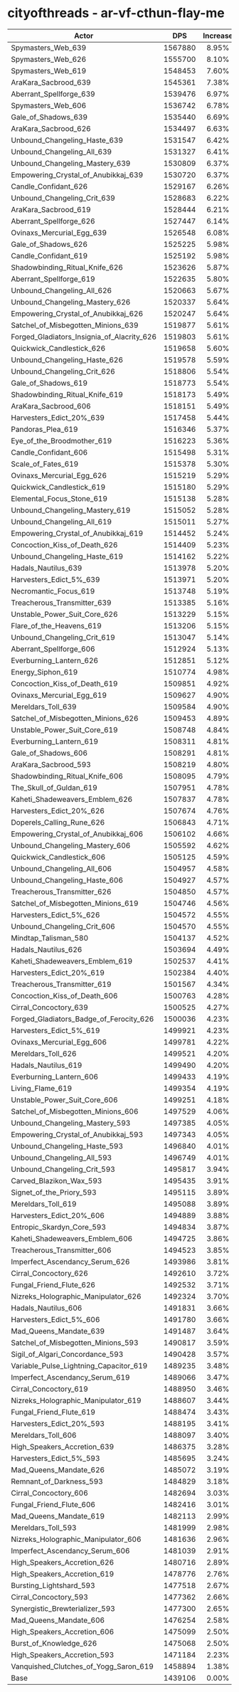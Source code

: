 # cityofthreads - ar-vf-cthun-flay-me
| Actor | DPS | Increase |
|---|:---:|:---:|
|Spymasters_Web_639|1567880|8.95%|
|Spymasters_Web_626|1555700|8.10%|
|Spymasters_Web_619|1548453|7.60%|
|AraKara_Sacbrood_639|1545361|7.38%|
|Aberrant_Spellforge_639|1539476|6.97%|
|Spymasters_Web_606|1536742|6.78%|
|Gale_of_Shadows_639|1535440|6.69%|
|AraKara_Sacbrood_626|1534497|6.63%|
|Unbound_Changeling_Haste_639|1531547|6.42%|
|Unbound_Changeling_All_639|1531327|6.41%|
|Unbound_Changeling_Mastery_639|1530809|6.37%|
|Empowering_Crystal_of_Anubikkaj_639|1530720|6.37%|
|Candle_Confidant_626|1529167|6.26%|
|Unbound_Changeling_Crit_639|1528683|6.22%|
|AraKara_Sacbrood_619|1528444|6.21%|
|Aberrant_Spellforge_626|1527447|6.14%|
|Ovinaxs_Mercurial_Egg_639|1526548|6.08%|
|Gale_of_Shadows_626|1525225|5.98%|
|Candle_Confidant_619|1525192|5.98%|
|Shadowbinding_Ritual_Knife_626|1523626|5.87%|
|Aberrant_Spellforge_619|1522635|5.80%|
|Unbound_Changeling_All_626|1520663|5.67%|
|Unbound_Changeling_Mastery_626|1520337|5.64%|
|Empowering_Crystal_of_Anubikkaj_626|1520247|5.64%|
|Satchel_of_Misbegotten_Minions_639|1519877|5.61%|
|Forged_Gladiators_Insignia_of_Alacrity_626|1519803|5.61%|
|Quickwick_Candlestick_626|1519658|5.60%|
|Unbound_Changeling_Haste_626|1519578|5.59%|
|Unbound_Changeling_Crit_626|1518806|5.54%|
|Gale_of_Shadows_619|1518773|5.54%|
|Shadowbinding_Ritual_Knife_619|1518173|5.49%|
|AraKara_Sacbrood_606|1518151|5.49%|
|Harvesters_Edict_20%_639|1517458|5.44%|
|Pandoras_Plea_619|1516346|5.37%|
|Eye_of_the_Broodmother_619|1516223|5.36%|
|Candle_Confidant_606|1515498|5.31%|
|Scale_of_Fates_619|1515378|5.30%|
|Ovinaxs_Mercurial_Egg_626|1515219|5.29%|
|Quickwick_Candlestick_619|1515180|5.29%|
|Elemental_Focus_Stone_619|1515138|5.28%|
|Unbound_Changeling_Mastery_619|1515052|5.28%|
|Unbound_Changeling_All_619|1515011|5.27%|
|Empowering_Crystal_of_Anubikkaj_619|1514452|5.24%|
|Concoction_Kiss_of_Death_626|1514409|5.23%|
|Unbound_Changeling_Haste_619|1514162|5.22%|
|Hadals_Nautilus_639|1513978|5.20%|
|Harvesters_Edict_5%_639|1513971|5.20%|
|Necromantic_Focus_619|1513748|5.19%|
|Treacherous_Transmitter_639|1513385|5.16%|
|Unstable_Power_Suit_Core_626|1513229|5.15%|
|Flare_of_the_Heavens_619|1513206|5.15%|
|Unbound_Changeling_Crit_619|1513047|5.14%|
|Aberrant_Spellforge_606|1512924|5.13%|
|Everburning_Lantern_626|1512851|5.12%|
|Energy_Siphon_619|1510774|4.98%|
|Concoction_Kiss_of_Death_619|1509851|4.92%|
|Ovinaxs_Mercurial_Egg_619|1509627|4.90%|
|Mereldars_Toll_639|1509584|4.90%|
|Satchel_of_Misbegotten_Minions_626|1509453|4.89%|
|Unstable_Power_Suit_Core_619|1508748|4.84%|
|Everburning_Lantern_619|1508311|4.81%|
|Gale_of_Shadows_606|1508291|4.81%|
|AraKara_Sacbrood_593|1508219|4.80%|
|Shadowbinding_Ritual_Knife_606|1508095|4.79%|
|The_Skull_of_Guldan_619|1507951|4.78%|
|Kaheti_Shadeweavers_Emblem_626|1507837|4.78%|
|Harvesters_Edict_20%_626|1507674|4.76%|
|Doperels_Calling_Rune_626|1506843|4.71%|
|Empowering_Crystal_of_Anubikkaj_606|1506102|4.66%|
|Unbound_Changeling_Mastery_606|1505592|4.62%|
|Quickwick_Candlestick_606|1505125|4.59%|
|Unbound_Changeling_All_606|1504957|4.58%|
|Unbound_Changeling_Haste_606|1504927|4.57%|
|Treacherous_Transmitter_626|1504850|4.57%|
|Satchel_of_Misbegotten_Minions_619|1504746|4.56%|
|Harvesters_Edict_5%_626|1504572|4.55%|
|Unbound_Changeling_Crit_606|1504570|4.55%|
|Mindtap_Talisman_580|1504137|4.52%|
|Hadals_Nautilus_626|1503694|4.49%|
|Kaheti_Shadeweavers_Emblem_619|1502537|4.41%|
|Harvesters_Edict_20%_619|1502384|4.40%|
|Treacherous_Transmitter_619|1501567|4.34%|
|Concoction_Kiss_of_Death_606|1500763|4.28%|
|Cirral_Concoctory_639|1500525|4.27%|
|Forged_Gladiators_Badge_of_Ferocity_626|1500036|4.23%|
|Harvesters_Edict_5%_619|1499921|4.23%|
|Ovinaxs_Mercurial_Egg_606|1499781|4.22%|
|Mereldars_Toll_626|1499521|4.20%|
|Hadals_Nautilus_619|1499490|4.20%|
|Everburning_Lantern_606|1499433|4.19%|
|Living_Flame_619|1499354|4.19%|
|Unstable_Power_Suit_Core_606|1499251|4.18%|
|Satchel_of_Misbegotten_Minions_606|1497529|4.06%|
|Unbound_Changeling_Mastery_593|1497385|4.05%|
|Empowering_Crystal_of_Anubikkaj_593|1497343|4.05%|
|Unbound_Changeling_Haste_593|1496840|4.01%|
|Unbound_Changeling_All_593|1496749|4.01%|
|Unbound_Changeling_Crit_593|1495817|3.94%|
|Carved_Blazikon_Wax_593|1495435|3.91%|
|Signet_of_the_Priory_593|1495115|3.89%|
|Mereldars_Toll_619|1495088|3.89%|
|Harvesters_Edict_20%_606|1494889|3.88%|
|Entropic_Skardyn_Core_593|1494834|3.87%|
|Kaheti_Shadeweavers_Emblem_606|1494725|3.86%|
|Treacherous_Transmitter_606|1494523|3.85%|
|Imperfect_Ascendancy_Serum_626|1493986|3.81%|
|Cirral_Concoctory_626|1492610|3.72%|
|Fungal_Friend_Flute_626|1492532|3.71%|
|Nizreks_Holographic_Manipulator_626|1492324|3.70%|
|Hadals_Nautilus_606|1491831|3.66%|
|Harvesters_Edict_5%_606|1491780|3.66%|
|Mad_Queens_Mandate_639|1491487|3.64%|
|Satchel_of_Misbegotten_Minions_593|1490817|3.59%|
|Sigil_of_Algari_Concordance_593|1490428|3.57%|
|Variable_Pulse_Lightning_Capacitor_619|1489235|3.48%|
|Imperfect_Ascendancy_Serum_619|1489066|3.47%|
|Cirral_Concoctory_619|1488950|3.46%|
|Nizreks_Holographic_Manipulator_619|1488607|3.44%|
|Fungal_Friend_Flute_619|1488474|3.43%|
|Harvesters_Edict_20%_593|1488195|3.41%|
|Mereldars_Toll_606|1488097|3.40%|
|High_Speakers_Accretion_639|1486375|3.28%|
|Harvesters_Edict_5%_593|1485695|3.24%|
|Mad_Queens_Mandate_626|1485072|3.19%|
|Remnant_of_Darkness_593|1484829|3.18%|
|Cirral_Concoctory_606|1482694|3.03%|
|Fungal_Friend_Flute_606|1482416|3.01%|
|Mad_Queens_Mandate_619|1482113|2.99%|
|Mereldars_Toll_593|1481999|2.98%|
|Nizreks_Holographic_Manipulator_606|1481636|2.96%|
|Imperfect_Ascendancy_Serum_606|1481039|2.91%|
|High_Speakers_Accretion_626|1480716|2.89%|
|High_Speakers_Accretion_619|1478776|2.76%|
|Bursting_Lightshard_593|1477518|2.67%|
|Cirral_Concoctory_593|1477362|2.66%|
|Synergistic_Brewterializer_593|1477300|2.65%|
|Mad_Queens_Mandate_606|1476254|2.58%|
|High_Speakers_Accretion_606|1475099|2.50%|
|Burst_of_Knowledge_626|1475068|2.50%|
|High_Speakers_Accretion_593|1471184|2.23%|
|Vanquished_Clutches_of_Yogg_Saron_619|1458894|1.38%|
|Base|1439106|0.00%|
